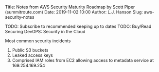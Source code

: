 Title: Notes from AWS Security Maturity Roadmap by Scott Piper (summitroute.com)
Date: 2019-11-02 10:00
Author: L.J. Hanson
Slug: aws-security-notes

TODO: Subscribe to recommended keeping up to dates
TODO: Buy/Read Securing DevOPS: Security in the Cloud

Most common security incidents

 1. Public S3 buckets
 2. Leaked access keys
 3. Comprised IAM roles from EC2 allowing access to metadata service at 169.254.169.254
